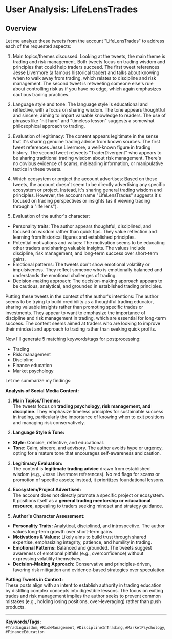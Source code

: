 # User Analysis: LifeLensTrades

## Overview

<think>
Let me analyze these tweets from the account "LifeLensTrades" to address each of the requested aspects:

1. Main topics/themes discussed:
Looking at the tweets, the main theme is trading and risk management. Both tweets focus on trading wisdom and principles that could help traders succeed. The first tweet references Jesse Livermore (a famous historical trader) and talks about knowing when to walk away from trading, which relates to discipline and risk management. The second tweet is retweeting someone else's rule about controlling risk as if you have no edge, which again emphasizes cautious trading practices.

2. Language style and tone:
The language style is educational and reflective, with a focus on sharing wisdom. The tone appears thoughtful and sincere, aiming to impart valuable knowledge to readers. The use of phrases like "hit hard" and "timeless lesson" suggests a somewhat philosophical approach to trading.

3. Evaluation of legitimacy:
The content appears legitimate in the sense that it's sharing genuine trading advice from known sources. The first tweet references Jesse Livermore, a well-known figure in trading history. The second tweet retweets "TraderDivergent" who appears to be sharing traditional trading wisdom about risk management. There's no obvious evidence of scams, misleading information, or manipulative tactics in these tweets.

4. Which ecosystem or project the account advertises:
Based on these tweets, the account doesn't seem to be directly advertising any specific ecosystem or project. Instead, it's sharing general trading wisdom and principles. However, the account name "LifeLensTrades" suggests it's focused on trading perspectives or insights (as if viewing trading through a "life lens").

5. Evaluation of the author's character:
- Personality traits: The author appears thoughtful, disciplined, and focused on wisdom rather than quick tips. They value reflection and learning from historical figures and established principles.
- Potential motivations and values: The motivation seems to be educating other traders and sharing valuable insights. The values include discipline, risk management, and long-term success over short-term gains.
- Emotional patterns: The tweets don't show emotional volatility or impulsiveness. They reflect someone who is emotionally balanced and understands the emotional challenges of trading.
- Decision-making approach: The decision-making approach appears to be cautious, analytical, and grounded in established trading principles.

Putting these tweets in the context of the author's intentions: The author seems to be trying to build credibility as a thoughtful trading educator, sharing valuable insights rather than promoting specific trades or investments. They appear to want to emphasize the importance of discipline and risk management in trading, which are essential for long-term success. The content seems aimed at traders who are looking to improve their mindset and approach to trading rather than seeking quick profits.

Now I'll generate 5 matching keywords/tags for postprocessing:
- Trading
- Risk management
- Discipline
- Finance education
- Market psychology

Let me summarize my findings:
</think>

**Analysis of Social Media Content:**

1. **Main Topics/Themes:**  
The tweets focus on **trading psychology, risk management, and discipline**. They emphasize timeless principles for sustainable success in trading, particularly the importance of knowing when to exit positions and managing risk conservatively.

2. **Language Style & Tone:**  
- **Style:** Concise, reflective, and educational.  
- **Tone:** Calm, sincere, and advisory. The author avoids hype or urgency, opting for a mature tone that encourages self-awareness and caution.

3. **Legitimacy Evaluation:**  
The content is **legitimate trading advice** drawn from established wisdom (e.g., Jesse Livermore references). No red flags for scams or promotion of specific assets; instead, it prioritizes foundational lessons.

4. **Ecosystem/Project Advertised:**  
The account does not directly promote a specific project or ecosystem. It positions itself as a **general trading mentorship or educational resource**, appealing to traders seeking mindset and strategy guidance.

5. **Author's Character Assessment:**  
- **Personality Traits:** Analytical, disciplined, and introspective. The author values long-term growth over short-term gains.  
- **Motivations & Values:** Likely aims to build trust through shared expertise, emphasizing integrity, patience, and humility in trading.  
- **Emotional Patterns:** Balanced and grounded. The tweets suggest awareness of emotional pitfalls (e.g., overconfidence) without expressing volatility themselves.  
- **Decision-Making Approach:** Conservative and principles-driven, favoring risk mitigation and evidence-based strategies over speculation.

**Putting Tweets in Context:**  
These posts align with an intent to establish authority in trading education by distilling complex concepts into digestible lessons. The focus on exiting trades and risk management implies the author seeks to prevent common mistakes (e.g., holding losing positions, over-leveraging) rather than push products.

---

**Keywords/Tags:**  
`#TradingWisdom`, `#RiskManagement`, `#DisciplineInTrading`, `#MarketPsychology`, `#FinanceEducation`